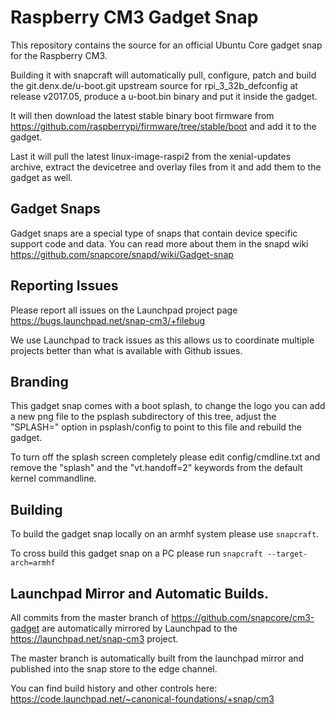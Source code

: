 # Raspberry CM3 Gadget Snap

This repository contains the source for an official Ubuntu Core gadget snap
for the Raspberry CM3.

Building it with snapcraft will automatically pull, configure, patch and build
the git.denx.de/u-boot.git upstream source for rpi_3_32b_defconfig at
release v2017.05, produce a u-boot.bin binary and put it inside the gadget.

It will then download the latest stable binary boot firmware
from https://github.com/raspberrypi/firmware/tree/stable/boot and add it to the gadget.

Last it will pull the latest linux-image-raspi2 from the xenial-updates archive, extract the
devicetree and overlay files from it and add them to the gadget as well.

## Gadget Snaps

Gadget snaps are a special type of snaps that contain device specific support
code and data. You can read more about them in the snapd wiki
https://github.com/snapcore/snapd/wiki/Gadget-snap

## Reporting Issues

Please report all issues on the Launchpad project page
https://bugs.launchpad.net/snap-cm3/+filebug

We use Launchpad to track issues as this allows us to coordinate multiple
projects better than what is available with Github issues.

## Branding

This gadget snap comes with a boot splash, to change the logo you can add a new png file to
the psplash subdirectory of this tree, adjust the "SPLASH=" option in psplash/config to
point to this file and rebuild the gadget.

To turn off the splash screen completely please edit config/cmdline.txt and remove
the "splash" and the "vt.handoff=2" keywords from the default kernel commandline.

## Building

To build the gadget snap locally on an armhf system please use `snapcraft`.

To cross build this gadget snap on a PC please run `snapcraft --target-arch=armhf`

## Launchpad Mirror and Automatic Builds.

All commits from the master branch of https://github.com/snapcore/cm3-gadget are
automatically mirrored by Launchpad to the https://launchpad.net/snap-cm3
project.

The master branch is automatically built from the launchpad mirror and
published into the snap store to the edge channel.

You can find build history and other controls here:
https://code.launchpad.net/~canonical-foundations/+snap/cm3
